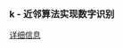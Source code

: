 ### k - 近邻算法实现数字识别

[详细信息](https://www.nosuchfield.com/2017/05/26/K-Nearest-Neighbor-Algorithm-for-Digital-Recognition/)
